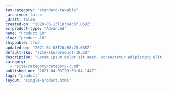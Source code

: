 ```yaml
---
tax-category: "standard-taxable"
_archived: false
_draft: false
created-on: "2020-05-13T10:04:07.059Z"
ec-product-type: "Advanced"
name: "Product 10"
slug: "product-10"
shippable: true
updated-on: "2021-04-03T20:58:25.665Z"
default-sku: "site/sku/product-10.md"
description: "Lorem ipsum dolor sit amet, consectetur adipiscing elit, sed do eiusmod tempor incididunt ut labore et dolore magna aliqua. "
category:
  - "site/category/category-3.md"
published-on: "2021-04-03T20:59:04.144Z"
tags: "product"
layout: "single-product.html"
---
```



